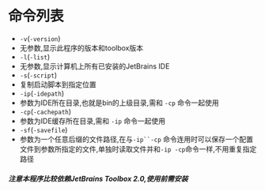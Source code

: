 # 命令列表

- `-v`(`-version`)
- 无参数,显示此程序的版本和toolbox版本
- `-l`(`-list`)
- 无参数,显示计算机上所有已安装的JetBrains IDE
- `-s`(`-script`)
- 复制启动脚本到指定位置
- `-ip`(`-idepath`)
- 参数为IDE所在目录,也就是bin的上级目录,需和 `-cp` 命令一起使用
- `-cp`(`-cachepath`)
- 参数为IDE缓存所在目录,需和 `-ip` 命令一起使用
- `-sf`(`-savefile`)
- 参数为一个任意后缀的文件路径,在与`-ip``-cp`
  命令连用时可以保存一个配置文件到参数所指定的文件,单独时读取文件并和`-ip -cp`命令一样,不用重复指定路径


##### 注意本程序比较依赖JetBrains Toolbox 2.0,使用前需安装
